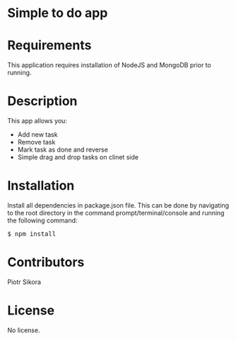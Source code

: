 <h1>Simple to do app</h1>

<h1>Requirements</h1>
This application requires installation of NodeJS and MongoDB prior to running.

<h1>Description</h1>

This app allows you:
<ul>
  <li>Add new task</li>
  <li>Remove task</li>
  <li>Mark task as done and reverse</li>
  <li>Simple drag and drop tasks on clinet side</li>
</ul>

<h1>Installation</h1>

Install all dependencies in package.json file. This can be done by navigating to the root directory in the command prompt/terminal/console and running the following command:
<pre>$ npm install</pre>

<h1>Contributors</h1>

Piotr Sikora

<h1>License</h1>

No license.
